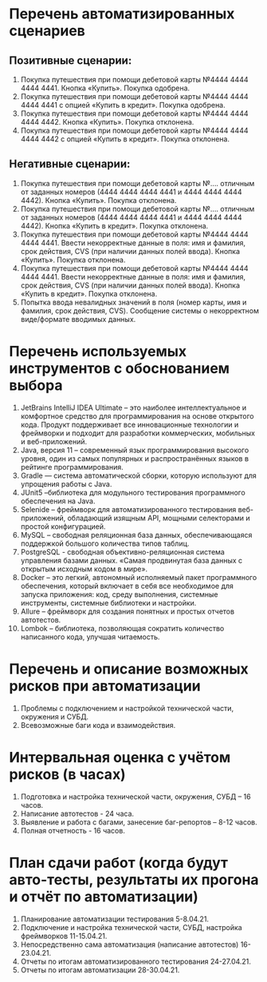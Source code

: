 # Перечень автоматизированных сценариев
## Позитивные сценарии:
1.	Покупка путешествия при помощи дебетовой карты №4444 4444 4444 4441. Кнопка «Купить». Покупка одобрена.
1.	Покупка путешествия при помощи дебетовой карты №4444 4444 4444 4441 с опцией «Купить в кредит». Покупка одобрена.
1.  Покупка путешествия при помощи дебетовой карты №4444 4444 4444 4442. Кнопка «Купить». Покупка отклонена.
1.	Покупка путешествия при помощи дебетовой карты №4444 4444 4444 4442 с опцией «Купить в кредит». Покупка отклонена.
## Негативные сценарии:
1.	Покупка путешествия при помощи дебетовой карты №…. отличным от заданных номеров (4444 4444 4444 4441 и 4444 4444 4444 4442). Кнопка «Купить». Покупка отклонена.
1.	Покупка путешествия при помощи дебетовой карты №…. отличным от заданных номеров (4444 4444 4444 4441 и 4444 4444 4444 4442). Кнопка «Купить в кредит». Покупка отклонена. 
1.  Покупка путешествия при помощи дебетовой карты №4444 4444 4444 4441. Ввести некорректные данные в поля: имя и фамилия, срок действия, CVS (при наличии данных полей ввода). Кнопка «Купить». Покупка отклонена.
1.  Покупка путешествия при помощи дебетовой карты №4444 4444 4444 4441. Ввести некорректные данные в поля: имя и фамилия, срок действия, CVS (при наличии данных полей ввода). Кнопка «Купить в кредит». Покупка отклонена.
1.	Попытка ввода невалидных значений в поля (номер карты, имя и фамилия, срок действия, CVS). Сообщение системы о некорректном виде/формате вводимых данных.
# Перечень используемых инструментов с обоснованием выбора
1. JetBrains IntelliJ IDEA Ultimate – это наиболее интеллектуальное и комфортное средство для программирования на основе открытого кода. Продукт поддерживает все инновационные технологии и фреймворки и подходит для разработки коммерческих, мобильных и веб-приложений.
1. Java, версия 11 – современный язык программирования высокого уровня, один из самых популярных и распространённых языков в рейтинге программирования.
1. Gradle — система автоматической сборки, которую используют для упрощения работы с Java. 
1. JUnit5 –библиотека для модульного тестирования программного обеспечения на Java. 
1. Selenide – фреймворк для автоматизированного тестирования веб-приложений, обладающий изящным API, мощными селекторами и простой конфигурацией.
1. MySQL – свободная реляционная база данных, обеспечивающаяся поддержкой большого количества типов таблиц.
1. PostgreSQL - свободная объективно-реляционная система управления базами данных. «Самая продвинутая база данных с открытым исходным кодом в мире».
1. Docker – это легкий, автономный исполняемый пакет программного обеспечения, который включает в себя все необходимое для запуска приложения: код, среду выполнения, системные инструменты, системные библиотеки и настройки.
1. Allure – фреймворк для создания понятных и простых отчетов автотестов.
1. Lombok – библиотека, позволяющая сократить количество написанного кода, улучшая читаемость.
# Перечень и описание возможных рисков при автоматизации
1. Проблемы с подключением и настройкой технической части, окружения и СУБД.
1. Всевозможные баги кода и взаимодействия.
# Интервальная оценка с учётом рисков (в часах)
1. Подготовка и настройка технической части, окружения, СУБД – 16 часов.
1. Написание автотестов - 24 часа.
1. Выявление и работа с багами, занесение баг-репортов – 8-12 часов.
1. Полная отчетность -  16 часов.
# План сдачи работ (когда будут авто-тесты, результаты их прогона и отчёт по автоматизации)
1. Планирование автоматизации тестирования 5-8.04.21.
1. Подключение и настройка технической части, СУБД, настройка фреймворков 11-15.04.21.
1. Непосредственно сама автоматизация (написание автотестов) 16-23.04.21.
1. Отчеты по итогам автоматизированного тестирования 24-27.04.21.
1. Отчеты по итогам автоматизации 28-30.04.21.